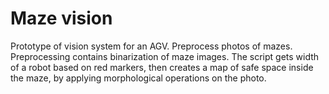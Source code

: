 # Maze vision

Prototype of vision system for an AGV. Preprocess photos of mazes.
Preprocessing contains binarization of maze images.
The script gets width of a robot based on red markers, then creates a map
of safe space inside the maze, by applying morphological operations on the photo.
